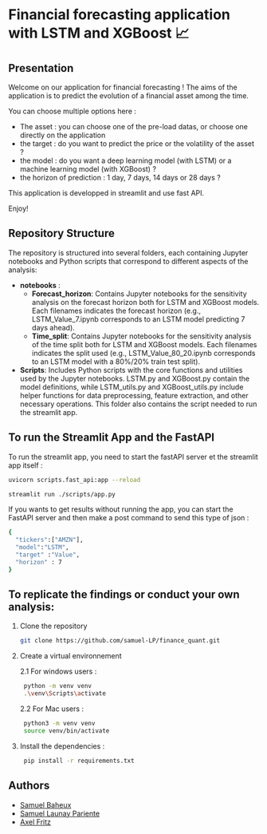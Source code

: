 # Financial forecasting application with LSTM and XGBoost 📈

## Presentation

Welcome on our application for financial forecasting !
The aims of the application is to predict the evolution of a financial asset among the time.

You can choose multiple options here :
- The asset : you can choose one of the pre-load datas, or choose one directly on the application
- the target : do you want to predict the price or the volatility of the asset ?
- the model : do you want a deep learning model (with LSTM) or a machine learning model (with XGBoost) ?
- the horizon of prediction : 1 day, 7 days, 14 days or 28 days ?

This application is developped in streamlit and use fast API.

Enjoy!
## Repository Structure
The repository is structured into several folders, each containing Jupyter notebooks and Python scripts that correspond to different aspects of the analysis:
- **notebooks** : 
  - **Forecast_horizon**: Contains Jupyter notebooks for the sensitivity analysis on the forecast horizon both for LSTM and XGBoost models. 
  Each filenames indicates the forecast horizon (e.g., LSTM_Value_7.ipynb corresponds to an LSTM model predicting 7 days ahead).
  - **Time_split**: Contains Jupyter notebooks for the sensitivity analysis of the time split both for LSTM and XGBoost models. 
  Each filenames indicates the split used (e.g., LSTM_Value_80_20.ipynb corresponds to an LSTM model with a 80%/20% train test split).
- **Scripts**: Includes Python scripts with the core functions and utilities used by the Jupyter notebooks. LSTM.py and XGBoost.py contain the model definitions, while LSTM_utils.py and XGBoost_utils.py include helper functions for data preprocessing, feature extraction, and other necessary operations. This folder also contains the script needed to run the streamlit app.

## To run the Streamlit App and the FastAPI 

To run the streamlit app, you need to start the fastAPI server et the streamlit app itself : 
    
```bash
uvicorn scripts.fast_api:app --reload

streamlit run ./scripts/app.py      
```

If you wants to get results without running the app, you can start the FastAPI server and then make a post command to send this type of json : 

```bash
{
  "tickers":["AMZN"],
  "model":"LSTM",
  "target" :"Value",
  "horizon" : 7
}

```

## To replicate the findings or conduct your own analysis:

1. Clone the repository

    ```bash
    git clone https://github.com/samuel-LP/finance_quant.git
    ```

2. Create a virtual environnement

   2.1 For windows users : 
   
   ```bash
    python -m venv venv
    .\venv\Scripts\activate
   ```
   
   2.2  For Mac users : 

   ```bash
    python3 -m venv venv
    source venv/bin/activate
   ```

3. Install the dependencies : 
   ```bash
    pip install -r requirements.txt
   ```

## Authors

- [Samuel Baheux](https://github.com/SamuelBaheux)
- [Samuel Launay Pariente](https://github.com/samuel-LP)
- [Axel Fritz](https://github.com/AxelFritz1)
